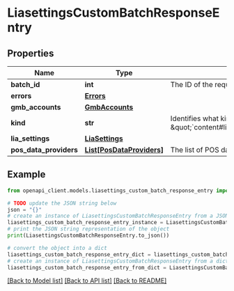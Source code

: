 # LiasettingsCustomBatchResponseEntry


## Properties

Name | Type | Description | Notes
------------ | ------------- | ------------- | -------------
**batch_id** | **int** | The ID of the request entry to which this entry responds. | [optional] 
**errors** | [**Errors**](Errors.md) |  | [optional] 
**gmb_accounts** | [**GmbAccounts**](GmbAccounts.md) |  | [optional] 
**kind** | **str** | Identifies what kind of resource this is. Value: the fixed string \&quot;&#x60;content#liasettingsCustomBatchResponseEntry&#x60;\&quot; | [optional] 
**lia_settings** | [**LiaSettings**](LiaSettings.md) |  | [optional] 
**pos_data_providers** | [**List[PosDataProviders]**](PosDataProviders.md) | The list of POS data providers. | [optional] 

## Example

```python
from openapi_client.models.liasettings_custom_batch_response_entry import LiasettingsCustomBatchResponseEntry

# TODO update the JSON string below
json = "{}"
# create an instance of LiasettingsCustomBatchResponseEntry from a JSON string
liasettings_custom_batch_response_entry_instance = LiasettingsCustomBatchResponseEntry.from_json(json)
# print the JSON string representation of the object
print(LiasettingsCustomBatchResponseEntry.to_json())

# convert the object into a dict
liasettings_custom_batch_response_entry_dict = liasettings_custom_batch_response_entry_instance.to_dict()
# create an instance of LiasettingsCustomBatchResponseEntry from a dict
liasettings_custom_batch_response_entry_from_dict = LiasettingsCustomBatchResponseEntry.from_dict(liasettings_custom_batch_response_entry_dict)
```
[[Back to Model list]](../README.md#documentation-for-models) [[Back to API list]](../README.md#documentation-for-api-endpoints) [[Back to README]](../README.md)



